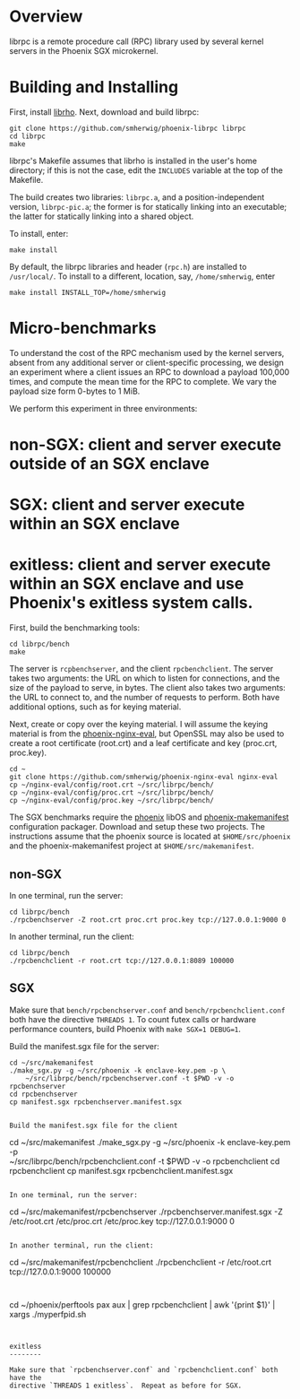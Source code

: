 Overview 
========

librpc is a remote procedure call (RPC) library used by several kernel servers
in the Phoenix SGX microkernel.


Building and Installing
=======================

First, install [librho](https://github.com/smherwig/librho).
Next, download and build librpc:

```
git clone https://github.com/smherwig/phoenix-librpc librpc
cd librpc
make
```

librpc's Makefile assumes that librho is installed in the user's home
directory; if this is not the case, edit the `INCLUDES` variable at the top of
the Makefile.

The build creates two libraries: `librpc.a`, and a position-independent
version, `librpc-pic.a`; the former is for statically linking into an
executable; the latter for statically linking into a shared object.


To install, enter:

```
make install
```

By default, the librpc libraries and header (`rpc.h`) are installed to `/usr/local/`.
To install to a different, location, say, `/home/smherwig`, enter

```
make install INSTALL_TOP=/home/smherwig
```


Micro-benchmarks
================

To understand the cost of the RPC mechanism used by the kernel servers, absent
from any additional server or client-specific processing, we design an
experiment where a client issues an RPC to download a payload 100,000 times,
and compute the mean time for the RPC to complete.  We vary the payload size
form 0-bytes to 1 MiB.

We perform this experiment in three environments:
# **non-SGX**: client and server execute outside of an SGX enclave
# **SGX**: client and server execute within an SGX enclave
# **exitless**: client and server execute within an SGX enclave and use Phoenix's exitless system calls. 


First, build the benchmarking tools:

```
cd librpc/bench
make
```

The server is `rcpbenchserver`, and the client `rpcbenchclient`.
The server takes two arguments: the URL on which to listen for connections, and
the size of the payload to serve, in bytes.  The client also takes two
arguments: the URL to connect to, and the number of requests to perform.  Both
have additional options, such as for keying material.


Next, create or copy over the keying material.  I will assume the keying material is from the [phoenix-nginx-eval](https://github.com/smherwig/phoenix/nginx-eval), but OpenSSL may also be used to create a root certificate (root.crt) and a leaf certificate and key (proc.crt, proc.key).

```
cd ~
git clone https://github.com/smherwig/phoenix-nginx-eval nginx-eval
cp ~/nginx-eval/config/root.crt ~/src/librpc/bench/
cp ~/nginx-eval/config/proc.crt ~/src/librpc/bench/
cp ~/nginx-eval/config/proc.key ~/src/librpc/bench/
```

The SGX benchmarks require the [phoenix](https://github.com/smherwig/phoenix)
libOS and [phoenix-makemanifest](https://github.com/smherwig/makemanifest)
configuration packager. Download and setup these two projects.  The
instructions assume that the phoenix source is located at `$HOME/src/phoenix`
and the phoenix-makemanifest project at `$HOME/src/makemanifest`.


non-SGX
-------

In one terminal, run the server:

```
cd librpc/bench
./rpcbenchserver -Z root.crt proc.crt proc.key tcp://127.0.0.1:9000 0
```

In another terminal, run the client:

```
cd librpc/bench
./rpcbenchclient -r root.crt tcp://127.0.0.1:8089 100000
```


SGX
---

Make sure that `bench/rpcbenchserver.conf` and `bench/rpcbenchclient.conf` both
have the directive `THREADS 1`.  To count futex calls or hardware performance
counters, build Phoenix with `make SGX=1 DEBUG=1`.


Build the manifest.sgx file for the server:

```
cd ~/src/makemanifest
./make_sgx.py -g ~/src/phoenix -k enclave-key.pem -p \
    ~/src/librpc/bench/rpcbenchserver.conf -t $PWD -v -o rpcbenchserver
cd rpcbenchserver
cp manifest.sgx rpcbenchserver.manifest.sgx


Build the manifest.sgx file for the client

```
cd ~/src/makemanifest
./make_sgx.py -g ~/src/phoenix -k enclave-key.pem -p \
    ~/src/librpc/bench/rpcbenchclient.conf -t $PWD -v -o rpcbenchclient
cd rpcbenchclient
cp manifest.sgx rpcbenchclient.manifest.sgx
```

In one terminal, run the server:

```
cd ~/src/makemanifest/rpcbenchserver
./rpcbenchserver.manifest.sgx -Z /etc/root.crt /etc/proc.crt /etc/proc.key tcp://127.0.0.1:9000 0
```

In another terminal, run the client:

```
cd ~/src/makemanifest/rpcbenchclient
./rpcbenchclient -r /etc/root.crt tcp://127.0.0.1:9000 100000
```


```
cd ~/phoenix/perftools
pax aux | grep rpcbenchclient | awk '{print $1}' | xargs ./myperfpid.sh
```


exitless
--------

Make sure that `rpcbenchserver.conf` and `rpcbenchclient.conf` both have the
directive `THREADS 1 exitless`.  Repeat as before for SGX.
